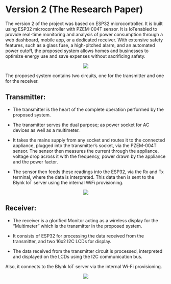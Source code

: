 # Version 2 (The Research Paper)

The version 2 of the project was based on ESP32 microcontroller. It is built using ESP32 microcontroller with PZEM-004T sensor. It is IoTenabled to provide real-time monitoring and analysis of power consumption through a web dashboard, mobile app, or a dedicated receiver. With extensive safety features, such as a glass fuse, a high-pitched alarm, and an automated power cutoff, the proposed system allows homes and businesses to optimize 
energy use and save expenses without sacrificing safety. 

<p align="center">
  <img src="https://github.com/user-attachments/assets/c005900f-cf28-4d32-a427-efa629985b9f" />
</p>

The proposed system contains two circuits, one for the transmitter and one for the receiver.

## Transmitter:

- The transmitter is the heart of the complete operation performed by the proposed system.
  
- The transmitter serves the dual purpose; as power socket for AC devices as well as a multimeter.
  
- It takes the mains supply from any socket and routes it to the connected appliance, plugged into the transmitter’s socket, via the PZEM-004T sensor. The sensor then measures the current through the appliance, voltage drop across it with the frequency, power drawn by the appliance and the power factor.
  
- The sensor then feeds these readings into the ESP32, via the Rx and Tx terminal, where the data is interpreted. This data then is sent to the Blynk IoT server using the internal WiFi provisioning.

<p align="center">
  <img src="https://github.com/user-attachments/assets/ec5f5b68-e48d-4ba9-893f-c6bff59d2d48" />
</p>

## Receiver:

- The receiver is a glorified Monitor acting as a wireless display for the “Multimeter” which is the transmitter in the proposed system.

- It consists of ESP32 for processing the data received from the transmitter, and two 16x2 I2C LCDs for display.
  
- The data received from the transmitter circuit is processed, interpreted and displayed on the LCDs using the I2C communication bus.

Also, it connects to the Blynk IoT server via the internal Wi-Fi provisioning.

<p align="center">
  <img src="https://github.com/user-attachments/assets/599704f6-7373-4ae5-b6b4-5deda9eef84a" />
</p>
